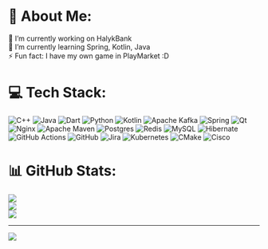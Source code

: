 # 💫 About Me:
🔭 I’m currently working on HalykBank<br>🌱 I’m currently learning Spring, Kotlin, Java<br>⚡ Fun fact: I have my own game in PlayMarket :D


# 💻 Tech Stack:
![C++](https://img.shields.io/badge/c++-%2300599C.svg?style=for-the-badge&logo=c%2B%2B&logoColor=white) ![Java](https://img.shields.io/badge/java-%23ED8B00.svg?style=for-the-badge&logo=openjdk&logoColor=white) ![Dart](https://img.shields.io/badge/dart-%230175C2.svg?style=for-the-badge&logo=dart&logoColor=white) ![Python](https://img.shields.io/badge/python-3670A0?style=for-the-badge&logo=python&logoColor=ffdd54) ![Kotlin](https://img.shields.io/badge/kotlin-%237F52FF.svg?style=for-the-badge&logo=kotlin&logoColor=white) ![Apache Kafka](https://img.shields.io/badge/Apache%20Kafka-000?style=for-the-badge&logo=apachekafka) ![Spring](https://img.shields.io/badge/spring-%236DB33F.svg?style=for-the-badge&logo=spring&logoColor=white) ![Qt](https://img.shields.io/badge/Qt-%23217346.svg?style=for-the-badge&logo=Qt&logoColor=white) ![Nginx](https://img.shields.io/badge/nginx-%23009639.svg?style=for-the-badge&logo=nginx&logoColor=white) ![Apache Maven](https://img.shields.io/badge/Apache%20Maven-C71A36?style=for-the-badge&logo=Apache%20Maven&logoColor=white) ![Postgres](https://img.shields.io/badge/postgres-%23316192.svg?style=for-the-badge&logo=postgresql&logoColor=white) ![Redis](https://img.shields.io/badge/redis-%23DD0031.svg?style=for-the-badge&logo=redis&logoColor=white) ![MySQL](https://img.shields.io/badge/mysql-4479A1.svg?style=for-the-badge&logo=mysql&logoColor=white) ![Hibernate](https://img.shields.io/badge/Hibernate-59666C?style=for-the-badge&logo=Hibernate&logoColor=white) ![GitHub Actions](https://img.shields.io/badge/github%20actions-%232671E5.svg?style=for-the-badge&logo=githubactions&logoColor=white) ![GitHub](https://img.shields.io/badge/github-%23121011.svg?style=for-the-badge&logo=github&logoColor=white) ![Jira](https://img.shields.io/badge/jira-%230A0FFF.svg?style=for-the-badge&logo=jira&logoColor=white) ![Kubernetes](https://img.shields.io/badge/kubernetes-%23326ce5.svg?style=for-the-badge&logo=kubernetes&logoColor=white) ![CMake](https://img.shields.io/badge/CMake-%23008FBA.svg?style=for-the-badge&logo=cmake&logoColor=white) ![Cisco](https://img.shields.io/badge/cisco-%23049fd9.svg?style=for-the-badge&logo=cisco&logoColor=black)
# 📊 GitHub Stats:
![](https://github-readme-stats.vercel.app/api?username=00059895&theme=neon&hide_border=true&include_all_commits=false&count_private=false)<br/>
![](https://github-readme-streak-stats.herokuapp.com/?user=00059895&theme=neon&hide_border=true)<br/>
![](https://github-readme-stats.vercel.app/api/top-langs/?username=00059895&theme=neon&hide_border=true&include_all_commits=false&count_private=false&layout=compact)

---
[![](https://visitcount.itsvg.in/api?id=00059895&icon=0&color=0)](https://visitcount.itsvg.in)

<!-- Proudly created with GPRM ( https://gprm.itsvg.in ) -->

